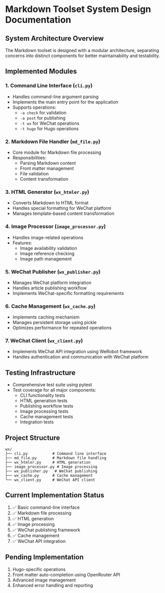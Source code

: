 # Markdown Toolset System Design Documentation

## System Architecture Overview
The Markdown toolset is designed with a modular architecture, separating concerns into distinct components for better maintainability and testability.

## Implemented Modules

### 1. Command Line Interface (`cli.py`)
- Handles command-line argument parsing
- Implements the main entry point for the application
- Supports operations:
  - `-a check` for validation
  - `-a post` for publishing
  - `-t wx` for WeChat operations
  - `-t hugo` for Hugo operations

### 2. Markdown File Handler (`md_file.py`)
- Core module for Markdown file processing
- Responsibilities:
  - Parsing Markdown content
  - Front matter management
  - File validation
  - Content transformation

### 3. HTML Generator (`wx_htmler.py`)
- Converts Markdown to HTML format
- Handles special formatting for WeChat platform
- Manages template-based content transformation

### 4. Image Processor (`image_processor.py`)
- Handles image-related operations
- Features:
  - Image availability validation
  - Image reference checking
  - Image path management

### 5. WeChat Publisher (`wx_publisher.py`)
- Manages WeChat platform integration
- Handles article publishing workflow
- Implements WeChat-specific formatting requirements

### 6. Cache Management (`wx_cache.py`)
- Implements caching mechanism
- Manages persistent storage using pickle
- Optimizes performance for repeated operations

### 7. WeChat Client (`wx_client.py`)
- Implements WeChat API integration using WeRobot framework
- Handles authentication and communication with WeChat platform

## Testing Infrastructure
- Comprehensive test suite using pytest
- Test coverage for all major components:
  - CLI functionality tests
  - HTML generation tests
  - Publishing workflow tests
  - Image processing tests
  - Cache management tests
  - Integration tests

## Project Structure
```
wx/
├── cli.py           # Command line interface
├── md_file.py       # Markdown file handling
├── wx_htmler.py     # HTML generation
├── image_processor.py # Image processing
├── wx_publisher.py   # WeChat publishing
├── wx_cache.py      # Cache management
└── wx_client.py     # WeChat API client
```

## Current Implementation Status
1. ✅ Basic command-line interface
2. ✅ Markdown file processing
3. ✅ HTML generation
4. ✅ Image processing
5. ✅ WeChat publishing framework
6. ✅ Cache management
7. ✅ WeChat API integration

## Pending Implementation
1. Hugo-specific operations
2. Front matter auto-completion using OpenRouter API
3. Advanced image management
4. Enhanced error handling and reporting